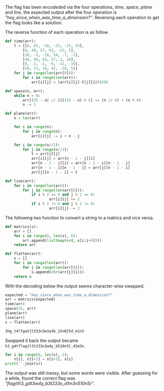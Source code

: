 
The flag has been encodeded via the four operations, *time*, *space*, *plane* and *line*, the expected output after the four operation is *"hey_since_when_was_time_a_dimension?"*. Reversing each operation to get the flag looks like a solution.

The reverse function of each operation is as follow.

```python
def time(arr):
    t = [[8, 65, -18, -21, -15, 55], 
        [8, 48, 57, 63, -13, 5], 
        [16, -5, -26, 54, -7, -2], 
        [48, 49, 65, 57, 2, 10], 
        [9, -2, -1, -9, -11, -10], 
        [56, 53, 18, 42, -28, 5]]
    for j in range(len(arr[0])):
        for i in range(len(arr)):
            arr[i][j] = (arr[i][j]-t[j][i])%256

def space(n, arr):
    while n > 0:
        arr[(35 - n) // 6][(35 - n) % 6] += (n // 6) + (n % 6)
        n -= 1

def plane(arr):
    n = len(arr)

    for i in range(n):
        for j in range(n):
            arr[i][j] -= i + n - j

    for i in range(n//2):
        for j in range(n//2):
            t = arr[i][j]
            arr[i][j] = arr[n - 1 - j][i]
            arr[n - 1 - j][i] = arr[n - 1 - i][n - 1 - j]
            arr[n - 1 - i][n - 1 - j] = arr[j][n - 1 - i]
            arr[j][n - 1 - i] = t

def line(arr):
    for i in range(len(arr)):
        for j in range(len(arr[0])):
            if i % 2 == 0 and j % 2 == 0:
                    arr[i][j] += 2
            if i % 2 != 0 and j % 2 != 0:
                    arr[i][j] -= 2
```

The following two function to convert a string to a matrics and vice versa.

```python
def matrics(s):
    arr = []
    for i in range(0, len(s), 6):
        arr.append(list(map(ord, s[i:i+6])))
    return arr

def flatten(arr):
    s = []
    for i in range(len(arr)):
        for j in range(len(arr[0])):
            s.append(chr(arr[j][i]))
    return s
```

With the decoding below the output seems character-wise swapped. 

```python
expected = "hey_since_when_was_time_a_dimension?"
arr = matrics(expected)
time(arr)
space(35, arr)
plane(arr)
line(arr)
s = flatten(arr)
```

```bash
3hg_t4lfgat{t332n3w3y4b_15n0}5d_m1n3
```

Swapped it back the output became ``h3_g4tflag{t3t233n3w4y_b510n5}_d1m3n``.

```python
for i in range(0, len(s), 2):
    s[i], s[i+1] = s[i+1], s[i]
print(''.join(s))
```

The output was still messy, but some words were visible. After guessing for a while, found the correct flag was *"flag{th3_g4t3w4y_b3t233n_d1m3n510n5}"*.
